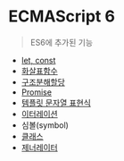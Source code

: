 # ECMAScript 6

> ES6에 추가된 기능

* [let, const](let-const.md)
* [화살표함수](undefined.md)
* [구조분해할당](undefined-1.md)
* [Promise](promise.md)
* [템플릿 문자열 표현식](undefined-2.md)
* [이터레이션](undefined-3.md)
* 심볼\(symbol\)
* [클래스](class.md)
* [제너레이터 ](undefined-4.md)









